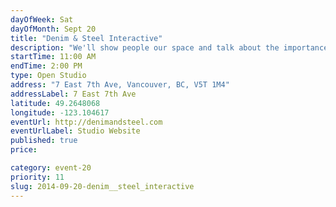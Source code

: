 ```yaml
---
dayOfWeek: Sat
dayOfMonth: Sept 20
title: "Denim & Steel Interactive"
description: "We'll show people our space and talk about the importance of diversity and place in the city for doing digital work. We're on the corner of Ontario and 7th."
startTime: 11:00 AM
endTime: 2:00 PM
type: Open Studio
address: "7 East 7th Ave, Vancouver, BC, V5T 1M4"
addressLabel: 7 East 7th Ave
latitude: 49.2648068
longitude: -123.104617
eventUrl: http://denimandsteel.com
eventUrlLabel: Studio Website
published: true
price: 

category: event-20
priority: 11
slug: 2014-09-20-denim__steel_interactive
---
```

